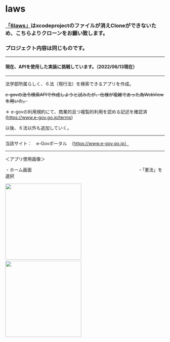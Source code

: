 # laws
  
### [「6laws」](https://github.com/reeen-git/6aws)はxcodeprojectのファイルが消えCloneができないため、こちらよりクローンをお願い致します。  
### プロジェクト内容は同じものです。  
------------------
#### 現在、APIを使用した実装に挑戦しています。（2022/06/13現在）
  
-------------------------
法学部所属らしく、６法（現行法）を検索できるアプリを作成。
  
~~e-govの法令検索APIで作成しようと試みたが、仕様が複雑であった為WebViewを用いた。~~
  
＊ e-govの利用規約にて、商業的且つ複製的利用を認める記述を確認済 (https://www.e-gov.go.jp/terms)

 以後、６法以外も追加していく。
_______________
   
当該サイト：　e-Govポータル　（https://www.e-gov.go.jp）
   
_______________
   
＜アプリ使用画像＞
  
・ホーム画面　　　　　　　　　　　　　　　　　　　　　　　　・「憲法」を選択

  
<img src="https://user-images.githubusercontent.com/94460967/168617382-7eca6eef-004c-468c-b6fd-ffb00b138576.png" width="240px">　　　　　　　　　　　　　　　<img src="https://user-images.githubusercontent.com/94460967/168617398-4e9abb66-062b-4fcb-b3a7-10e009c41a41.png" width="240px">
  
  
